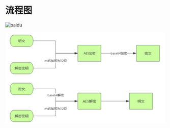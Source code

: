 # 流程图
![baidu](https://shcm09.baidupcs.com/file/9f8fd72c85ba9412b603a7e3a0b6bbb1?bkt=p3-14009f8fd72c85ba9412b603a7e3a0b6bbb16c5b4dd300000000dff5&fid=1798718771-250528-1063873909439824&time=1469463230&sign=FDTAXGERLBH-DCb740ccc5511e5e8fedcff06b081203-qYnWFlhw%2BeXXE3kTSwsQQWpAxyI%3D&to=sh09vb&fm=Yan,B,M,mn&sta_dx=0&sta_cs=0&sta_ft=png&sta_ct=0&fm2=Yangquan,B,M,mn&newver=1&newfm=1&secfm=1&flow_ver=3&pkey=14009f8fd72c85ba9412b603a7e3a0b6bbb16c5b4dd300000000dff5&sl=70123598&expires=8h&rt=pr&r=363499862&mlogid=4801137358801095023&vuk=1798718771&vbdid=411601698&fin=加密过程.png&slt=pm&uta=0&rtype=1&iv=0&isw=0&dp-logid=4801137358801095023&dp-callid=0.1.1&hps=1，https://pan.baidu.com/disk/home?errno=0&errmsg=Auth%20Login%20Sucess&stoken=27799a613545e40f73cec6e4c48a0d380568a9bf4027c0a46923d43f93969a287a3afb3a8d8c156657f1db6a017ce0eef8038774000b807607588604af82ee226ee7c9946756&bduss=934379dc229e826bdb0bae94722fcd295d185f362e3665639b678cd43a5db42fb5ade95e9646b238a3db7cd12650e1e1649a67f58198987c6b074c5d8e6f3dd)

![image](https://github.com/emperorStorm/Encrypt-AES/blob/master/readmeImage/加密过程.png)
